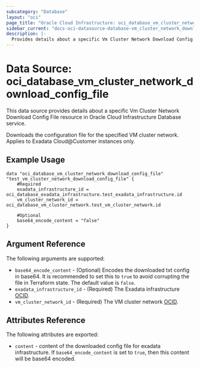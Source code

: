 ```yaml
---
subcategory: "Database"
layout: "oci"
page_title: "Oracle Cloud Infrastructure: oci_database_vm_cluster_network_download_config_file"
sidebar_current: "docs-oci-datasource-database-vm_cluster_network_download_config_file"
description: |-
  Provides details about a specific Vm Cluster Network Download Config File in Oracle Cloud Infrastructure Database service
---
```


# Data Source: oci_database_vm_cluster_network_download_config_file
This data source provides details about a specific Vm Cluster Network Download Config File resource in Oracle Cloud Infrastructure Database service.

Downloads the configuration file for the specified VM cluster network. Applies to Exadata Cloud@Customer instances only.


## Example Usage

```hcl
data "oci_database_vm_cluster_network_download_config_file" "test_vm_cluster_network_download_config_file" {
	#Required
	exadata_infrastructure_id = oci_database_exadata_infrastructure.test_exadata_infrastructure.id
	vm_cluster_network_id = oci_database_vm_cluster_network.test_vm_cluster_network.id

	#Optional
	base64_encode_content = "false"
}
```

## Argument Reference

The following arguments are supported:

* `base64_encode_content` - (Optional) Encodes the downloaded txt config in base64. It is recommended to set this to `true` to avoid corrupting the file in Terraform state. The default value is `false`.
* `exadata_infrastructure_id` - (Required) The Exadata infrastructure [OCID](https://docs.cloud.oracle.com/iaas/Content/General/Concepts/identifiers.htm).
* `vm_cluster_network_id` - (Required) The VM cluster network [OCID](https://docs.cloud.oracle.com/iaas/Content/General/Concepts/identifiers.htm).


## Attributes Reference

The following attributes are exported:

* `content` - content of the downloaded config file for exadata infrastructure. If `base64_encode_content` is set to `true`, then this content will be base64 encoded.

